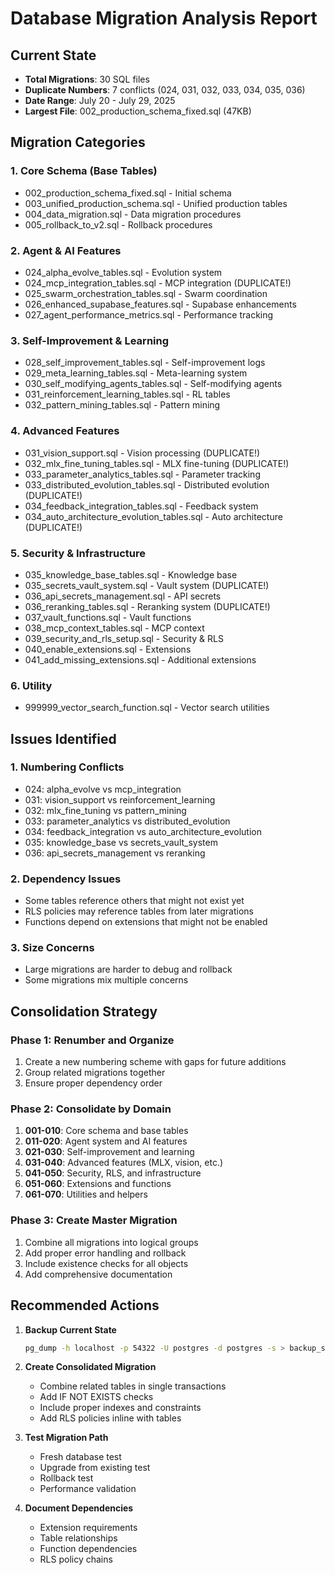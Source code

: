 # Database Migration Analysis Report

## Current State
- **Total Migrations**: 30 SQL files
- **Duplicate Numbers**: 7 conflicts (024, 031, 032, 033, 034, 035, 036)
- **Date Range**: July 20 - July 29, 2025
- **Largest File**: 002_production_schema_fixed.sql (47KB)

## Migration Categories

### 1. Core Schema (Base Tables)
- 002_production_schema_fixed.sql - Initial schema
- 003_unified_production_schema.sql - Unified production tables
- 004_data_migration.sql - Data migration procedures
- 005_rollback_to_v2.sql - Rollback procedures

### 2. Agent & AI Features
- 024_alpha_evolve_tables.sql - Evolution system
- 024_mcp_integration_tables.sql - MCP integration (DUPLICATE!)
- 025_swarm_orchestration_tables.sql - Swarm coordination
- 026_enhanced_supabase_features.sql - Supabase enhancements
- 027_agent_performance_metrics.sql - Performance tracking

### 3. Self-Improvement & Learning
- 028_self_improvement_tables.sql - Self-improvement logs
- 029_meta_learning_tables.sql - Meta-learning system
- 030_self_modifying_agents_tables.sql - Self-modifying agents
- 031_reinforcement_learning_tables.sql - RL tables
- 032_pattern_mining_tables.sql - Pattern mining

### 4. Advanced Features
- 031_vision_support.sql - Vision processing (DUPLICATE!)
- 032_mlx_fine_tuning_tables.sql - MLX fine-tuning (DUPLICATE!)
- 033_parameter_analytics_tables.sql - Parameter tracking
- 033_distributed_evolution_tables.sql - Distributed evolution (DUPLICATE!)
- 034_feedback_integration_tables.sql - Feedback system
- 034_auto_architecture_evolution_tables.sql - Auto architecture (DUPLICATE!)

### 5. Security & Infrastructure
- 035_knowledge_base_tables.sql - Knowledge base
- 035_secrets_vault_system.sql - Vault system (DUPLICATE!)
- 036_api_secrets_management.sql - API secrets
- 036_reranking_tables.sql - Reranking system (DUPLICATE!)
- 037_vault_functions.sql - Vault functions
- 038_mcp_context_tables.sql - MCP context
- 039_security_and_rls_setup.sql - Security & RLS
- 040_enable_extensions.sql - Extensions
- 041_add_missing_extensions.sql - Additional extensions

### 6. Utility
- 999999_vector_search_function.sql - Vector search utilities

## Issues Identified

### 1. Numbering Conflicts
- 024: alpha_evolve vs mcp_integration
- 031: vision_support vs reinforcement_learning
- 032: mlx_fine_tuning vs pattern_mining
- 033: parameter_analytics vs distributed_evolution
- 034: feedback_integration vs auto_architecture_evolution
- 035: knowledge_base vs secrets_vault_system
- 036: api_secrets_management vs reranking

### 2. Dependency Issues
- Some tables reference others that might not exist yet
- RLS policies may reference tables from later migrations
- Functions depend on extensions that might not be enabled

### 3. Size Concerns
- Large migrations are harder to debug and rollback
- Some migrations mix multiple concerns

## Consolidation Strategy

### Phase 1: Renumber and Organize
1. Create a new numbering scheme with gaps for future additions
2. Group related migrations together
3. Ensure proper dependency order

### Phase 2: Consolidate by Domain
1. **001-010**: Core schema and base tables
2. **011-020**: Agent system and AI features
3. **021-030**: Self-improvement and learning
4. **031-040**: Advanced features (MLX, vision, etc.)
5. **041-050**: Security, RLS, and infrastructure
6. **051-060**: Extensions and functions
7. **061-070**: Utilities and helpers

### Phase 3: Create Master Migration
1. Combine all migrations into logical groups
2. Add proper error handling and rollback
3. Include existence checks for all objects
4. Add comprehensive documentation

## Recommended Actions

1. **Backup Current State**
   ```bash
   pg_dump -h localhost -p 54322 -U postgres -d postgres -s > backup_schema_$(date +%Y%m%d).sql
   ```

2. **Create Consolidated Migration**
   - Combine related tables in single transactions
   - Add IF NOT EXISTS checks
   - Include proper indexes and constraints
   - Add RLS policies inline with tables

3. **Test Migration Path**
   - Fresh database test
   - Upgrade from existing test
   - Rollback test
   - Performance validation

4. **Document Dependencies**
   - Extension requirements
   - Table relationships
   - Function dependencies
   - RLS policy chains